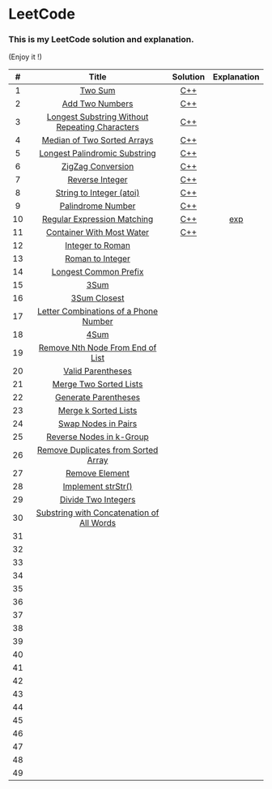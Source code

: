 # LeetCode

### This is my LeetCode solution and explanation.

(Enjoy it !)

|  #   |                            Title                             |                           Solution                           |                         Explanation                          |
| :--: | :----------------------------------------------------------: | :----------------------------------------------------------: | :----------------------------------------------------------: |
|  1   |       [Two Sum](https://leetcode.com/problems/two-sum)       | [C++](https://github.com/RogersLj/LeetCode/blob/master/questions/1.Two_Sum/code.cpp) |                                                              |
|  2   | [Add Two Numbers](https://leetcode.com/problems/add-two-numbers) | [C++](https://github.com/RogersLj/LeetCode/blob/master/questions/2.Add_Two_Numbers/code.cpp) |                                                              |
|  3   | [ Longest Substring Without Repeating Characters](https://leetcode.com/problems/longest-substring-without-repeating-characters) | [C++](https://github.com/RogersLj/LeetCode/blob/master/questions/2.Add_Two_Numbers/code.cpp) |                                                              |
|  4   | [ Median of Two Sorted Arrays](https://leetcode.com/problems/median-of-two-sorted-arrays) | [C++](https://github.com/RogersLj/LeetCode/blob/master/questions/4.Median_of_Two_Sorted_Arrays/code.cpp) |                                                              |
|  5   | [ Longest Palindromic Substring](https://leetcode.com/problems/longest-palindromic-substring) | [C++](https://github.com/RogersLj/LeetCode/blob/master/questions/5.Longest_Palindromic_Substring/code.cpp) |                                                              |
|  6   | [ZigZag Conversion](https://leetcode.com/problems/zigzag-conversion) | [C++](https://github.com/RogersLj/LeetCode/blob/master/questions/6.ZigZag_Conversion/code.cpp) |                                                              |
|  7   | [Reverse Integer](https://leetcode.com/problems/reverse-integer) | [C++](https://github.com/RogersLj/LeetCode/blob/master/questions/7.Reverse_Integer/code.cpp) |                                                              |
|  8   | [String to Integer (atoi)](https://leetcode.com/problems/string-to-integer-atoi) | [C++](https://github.com/RogersLj/LeetCode/blob/master/questions/8.String_to_Integer/code.cpp) |                                                              |
|  9   | [Palindrome Number](https://leetcode.com/problems/palindrome-number) | [C++](https://github.com/RogersLj/LeetCode/tree/master/questions/9.Palindrome_Number) |                                                              |
|  10  | [ Regular Expression Matching](https://leetcode.com/problems/regular-expression-matching) | [C++](https://github.com/RogersLj/LeetCode/blob/master/questions/10.Regular_Expression_Matching/code.cpp) | [exp](https://github.com/RogersLj/LeetCode/blob/master/questions/1~20/010.Regular%20Expression%20Matching/exp.md) |
|  11  | [Container With Most Water](https://leetcode.com/problems/container-with-most-water/) |                           [C++]()                            |                                                              |
|  12  | [Integer to Roman](https://leetcode.com/problems/integer-to-roman/) |                                                              |                                                              |
|  13  | [Roman to Integer](https://leetcode.com/problems/roman-to-integer/) |                                                              |                                                              |
|  14  | [Longest Common Prefix](https://leetcode.com/problems/longest-common-prefix/) |                                                              |                                                              |
|  15  |         [3Sum](https://leetcode.com/problems/3sum/)          |                                                              |                                                              |
|  16  | [3Sum Closest](https://leetcode.com/problems/3sum-closest/)  |                                                              |                                                              |
|  17  | [Letter Combinations of a Phone Number](https://leetcode.com/problems/letter-combinations-of-a-phone-number/) |                                                              |                                                              |
|  18  |         [4Sum](https://leetcode.com/problems/4sum/)          |                                                              |                                                              |
|  19  | [Remove Nth Node From End of List](https://leetcode.com/problems/remove-nth-node-from-end-of-list/) |                                                              |                                                              |
|  20  | [Valid Parentheses](https://leetcode.com/problems/valid-parentheses/) |                                                              |                                                              |
|  21  | [Merge Two Sorted Lists](https://leetcode.com/problems/merge-two-sorted-lists/) |                                                              |                                                              |
|  22  | [Generate Parentheses](https://leetcode.com/problems/generate-parentheses/) |                                                              |                                                              |
|  23  | [Merge k Sorted Lists](https://leetcode.com/problems/merge-k-sorted-lists/) |                                                              |                                                              |
|  24  | [Swap Nodes in Pairs](https://leetcode.com/problems/swap-nodes-in-pairs/) |                                                              |                                                              |
|  25  | [Reverse Nodes in k-Group](https://leetcode.com/problems/reverse-nodes-in-k-group/) |                                                              |                                                              |
|  26  | [Remove Duplicates from Sorted Array](https://leetcode.com/problems/remove-duplicates-from-sorted-array/) |                                                              |                                                              |
|  27  | [Remove Element](https://leetcode.com/problems/remove-element/) |                                                              |                                                              |
|  28  | [Implement strStr()](https://leetcode.com/problems/implement-strstr/) |                                                              |                                                              |
|  29  | [Divide Two Integers](https://leetcode.com/problems/divide-two-integers/) |                                                              |                                                              |
|  30  | [Substring with Concatenation of All Words](https://leetcode.com/problems/substring-with-concatenation-of-all-words/) |                                                              |                                                              |
|  31  |                                                              |                                                              |                                                              |
|  32  |                                                              |                                                              |                                                              |
|  33  |                                                              |                                                              |                                                              |
|  34  |                                                              |                                                              |                                                              |
|  35  |                                                              |                                                              |                                                              |
|  36  |                                                              |                                                              |                                                              |
|  37  |                                                              |                                                              |                                                              |
|  38  |                                                              |                                                              |                                                              |
|  39  |                                                              |                                                              |                                                              |
|  40  |                                                              |                                                              |                                                              |
|  41  |                                                              |                                                              |                                                              |
|  42  |                                                              |                                                              |                                                              |
|  43  |                                                              |                                                              |                                                              |
|  44  |                                                              |                                                              |                                                              |
|  45  |                                                              |                                                              |                                                              |
|  46  |                                                              |                                                              |                                                              |
|  47  |                                                              |                                                              |                                                              |
|  48  |                                                              |                                                              |                                                              |
|  49  |                                                              |                                                              |                                                              |


